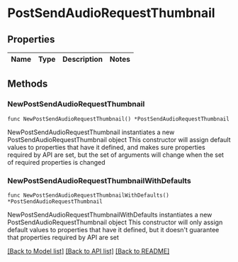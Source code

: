 # PostSendAudioRequestThumbnail

## Properties

Name | Type | Description | Notes
------------ | ------------- | ------------- | -------------

## Methods

### NewPostSendAudioRequestThumbnail

`func NewPostSendAudioRequestThumbnail() *PostSendAudioRequestThumbnail`

NewPostSendAudioRequestThumbnail instantiates a new PostSendAudioRequestThumbnail object
This constructor will assign default values to properties that have it defined,
and makes sure properties required by API are set, but the set of arguments
will change when the set of required properties is changed

### NewPostSendAudioRequestThumbnailWithDefaults

`func NewPostSendAudioRequestThumbnailWithDefaults() *PostSendAudioRequestThumbnail`

NewPostSendAudioRequestThumbnailWithDefaults instantiates a new PostSendAudioRequestThumbnail object
This constructor will only assign default values to properties that have it defined,
but it doesn't guarantee that properties required by API are set


[[Back to Model list]](../README.md#documentation-for-models) [[Back to API list]](../README.md#documentation-for-api-endpoints) [[Back to README]](../README.md)



